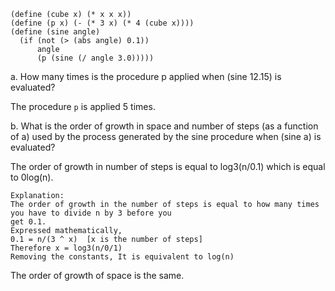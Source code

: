 ```
(define (cube x) (* x x x))
(define (p x) (- (* 3 x) (* 4 (cube x))))
(define (sine angle)
  (if (not (> (abs angle) 0.1))
      angle
      (p (sine (/ angle 3.0)))))
```

a. How many times is the procedure p applied when (sine
12.15) is evaluated?

The procedure `p` is applied 5 times.

b. What is the order of growth in space and number of
steps (as a function of a) used by the process generated
by the sine procedure when (sine a) is evaluated?

The order of growth in number of steps is equal to log3(n/0.1) which is equal to 0log(n).
```
Explanation:
The order of growth in the number of steps is equal to how many times you have to divide n by 3 before you
get 0.1.
Expressed mathematically,
0.1 = n/(3 ^ x)  [x is the number of steps]
Therefore x = log3(n/0/1)
Removing the constants, It is equivalent to log(n)
```

The order of growth of space is the same.